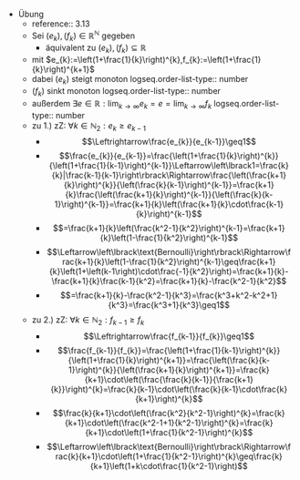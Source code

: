 - Übung
	- reference:: 3.13
	- Sei $\left(e_{k}\right),\left(f_{k}\right)\in\mathbb{R}^{\mathbb{N}}$ gegeben
		- äquivalent zu $\left(e_{k}\right),\left(f_{k}\right)\subseteq\mathbb{R}$
	- mit $e_{k}:=\left(1+\frac{1}{k}\right)^{k},f_{k}:=\left(1+\frac{1}{k}\right)^{k+1}$
	- dabei $\left(e_{k}\right)$ steigt monoton
	  logseq.order-list-type:: number
	- $\left(f_{k}\right)$ sinkt monoton
	  logseq.order-list-type:: number
	- außerdem $\exists e\in\mathbb{R}:\lim_{k\rightarrow\infty}e_{k}=e=\lim_{k\rightarrow\infty}f_{k}$
	  logseq.order-list-type:: number
	- zu 1.) zZ: $\forall k\in\mathbb{N}_2:e_{k}\geq e_{k-1}$
		- $$\Leftrightarrow\frac{e_{k}}{e_{k-1}}\geq1$$
		- $$\frac{e_{k}}{e_{k-1}}=\frac{\left(1+\frac{1}{k}\right)^{k}}{\left(1+\frac{1}{k-1}\right)^{k-1}}\Leftarrow\left\lbrack1=\frac{k}{k}|\frac{k-1}{k-1}\right\rbrack\Rightarrow\frac{\left(\frac{k+1}{k}\right)^{k}}{\left(\frac{k}{k-1}\right)^{k-1}}=\frac{k+1}{k}\frac{\left(\frac{k+1}{k}\right)^{k-1}}{\left(\frac{k}{k-1}\right)^{k-1}}=\frac{k+1}{k}\left(\frac{k+1}{k}\cdot\frac{k-1}{k}\right)^{k-1}$$
		- $$=\frac{k+1}{k}\left(\frac{k^2-1}{k^2}\right)^{k-1}=\frac{k+1}{k}\left(1-\frac{1}{k^2}\right)^{k-1}$$
		- $$\Leftarrow\left\lbrack\text{Bernoulli}\right\rbrack\Rightarrow\frac{k+1}{k}\left(1-\frac{1}{k^2}\right)^{k-1}\geq\frac{k+1}{k}\left(1+\left(k-1\right)\cdot\frac{-1}{k^2}\right)=\frac{k+1}{k}-\frac{k+1}{k}\frac{k-1}{k^2}=\frac{k+1}{k}-\frac{k^2-1}{k^2}$$
		- $$=\frac{k+1}{k}-\frac{k^2-1}{k^3}=\frac{k^3+k^2-k^2+1}{k^3}=\frac{k^3+1}{k^3}\geq1$$
	- zu 2.) zZ: $\forall k\in\mathbb{N}_2:f_{k-1}\geq f_{k}$
		- $$\Leftrightarrow\frac{f_{k-1}}{f_{k}}\geq1$$
		- $$\frac{f_{k-1}}{f_{k}}=\frac{\left(1+\frac{1}{k-1}\right)^{k}}{\left(1+\frac{1}{k}\right)^{k+1}}=\frac{\left(\frac{k}{k-1}\right)^{k}}{\left(\frac{k+1}{k}\right)^{k+1}}=\frac{k}{k+1}\cdot\left(\frac{\frac{k}{k-1}}{\frac{k+1}{k}}\right)^{k}=\frac{k}{k-1}\cdot\left(\frac{k}{k-1}\cdot\frac{k}{k+1}\right)^{k}$$
		- $$\frac{k}{k+1}\cdot\left(\frac{k^2}{k^2-1}\right)^{k}=\frac{k}{k+1}\cdot\left(\frac{k^2-1+1}{k^2-1}\right)^{k}=\frac{k}{k+1}\cdot\left(1+\frac{1}{k^2-1}\right)^{k}$$
		- $$\Leftarrow\left\lbrack\text{Bernoulli}\right\rbrack\Rightarrow\frac{k}{k+1}\cdot\left(1+\frac{1}{k^2-1}\right)^{k}\geq\frac{k}{k+1}\left(1+k\cdot\frac{1}{k^2-1}\right)$$